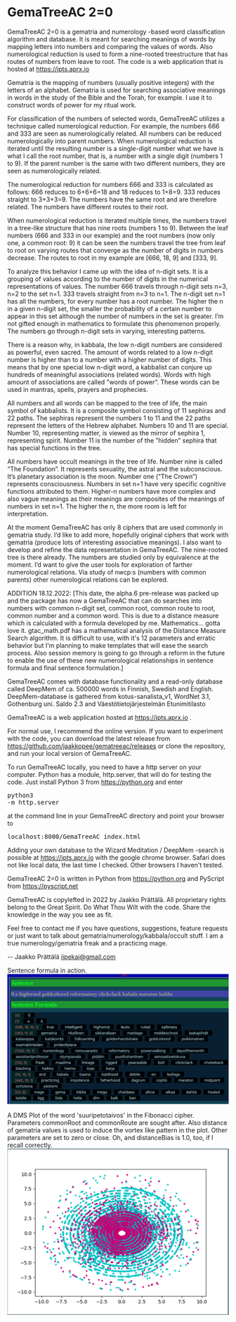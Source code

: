 # GemaTreeAC 2=0
GemaTreeAC 2=0 is a gematria and numerology -based word classification algorithm and database. It is meant for searching meanings of words by mapping letters into numbers and comparing the values of words. Also numerological reduction is used to form a nine-rooted treestructure that has routes of numbers from leave to root. The code is a web application that is hosted at https://jpts.aprx.io

Gematria is the mapping of numbers (usually positive integers) with the letters of an alphabet. Gematria is used for searching associative meanings in words in the study of the Bible and the Torah, for example. I use it to construct words of power for my ritual work.

For classification of the numbers of selected words, GemaTreeAC utilizes a technique called numerological reduction. For example, the numbers 666 and 333 are seen as numerologically related. All numbers can be reduced numerologically into parent numbers. When numerological reduction is iterated until the resulting number is a single-digit number what we have is what I call the root number, that is, a number with a single digit (numbers 1 to 9). If the parent number is the same with two different numbers, they are seen as numerologically related.

The numerological reduction for numbers 666 and 333 is calculated as follows: 666 reduces to 6+6+6=18 and 18 reduces to 1+8=9. 333 reduces straight to 3+3+3=9. The numbers have the same root and are therefore related. The numbers have different routes to their root.

When numerological reduction is iterated multiple times, the numbers travel in a tree-like structure that has nine roots (numbers 1 to 9). Between the leaf numbers (666 and 333 in our example) and the root numbers (now only one, a common root: 9) it can be seen the numbers travel the tree from leaf to root on varying routes that converge as the number of digits in numbers decrease. The routes to root in my example are [666, 18, 9] and [333, 9].

To analyze this behavior I came up with the idea of n-digit sets. It is a grouping of values according to the number of digits in the numerical representations of values. The number 666 travels through n-digit sets n=3, n=2 to the set n=1. 333 travels straight from n=3 to n=1. The n-digit set n=1 has all the numbers, for every number has a root number. The higher the n in a given n-digit set, the smaller the probability of a certain number to appear in this set although the number of numbers in the set is greater. I’m not gifted enough in mathematics to formulate this phenomenon properly. The numbers go through n-digit sets in varying, interesting patterns.

There is a reason why, in kabbala, the low n-digit numbers are considered as powerful, even sacred. The amount of words related to a low n-digit number is higher than to a number with a higher number of digits. This means that by one special low n-digit word, a kabbalist can conjure up hundreds of meaningful associations (related words). Words with high amount of associations are called "words of power”. These words can be used in mantras, spells, prayers and prophecies.

All numbers and all words can be mapped to the tree of life, the main symbol of kabbalists. It is a composite symbol consisting of 11 sephiras and 22 paths. The sephiras represent the numbers 1 to 11 and the 22 paths represent the letters of the Hebrew alphabet. Numbers 10 and 11 are special. Number 10, representing matter, is viewed as the mirror of sephira 1, representing spirit. Number 11 is the number of the ”hidden” sephira that has special functions in the tree.

All numbers have occult meanings in the tree of life. Number nine is called ”The Foundation”. It represents sexuality, the astral and the subconscious. It’s planetary association is the moon. Number one (”The Crown”) represents consciousness. Numbers in set n=1 have very specific cognitive functions attributed to them. Higher-n numbers have more complex and also vague meanings as their meanings are composites of the meanings of numbers in set n=1. The higher the n, the more room is left for interpretation.

At the moment GemaTreeAC has only 8 ciphers that are used commonly in gematria study. I’d like to add more, hopefully original ciphers that work with gematria (produce lots of interesting associative meanings). I also want to develop and refine the data representation in GemaTreeAC. The nine-rooted tree is there already. The numbers are studied only by equivalence at the moment. I’d want to give the user tools for exploration of farther numerological relations. Via study of nwcp:s (numbers with common parents) other numerological relations can be explored.

ADDITION 18.12.2022:
[This date, the alpha.6 pre-release was packed up and the package has now a
GemaTreeAC that can do searches into numbers with common n-digit set, common root, common route to root, common number and a common word. This is due to
a distance measure which is calculated with a formula developed by me. Mathematics... gotta love it. gtac_math.pdf has a mathematical analysis of the Distance Measure Search algorithm. It is difficult to use, with it's 12 parameters and erratic behavior but I'm planning to make templates that will ease the search process. Also session memory is going to go through a reform
in the future to enable the use of these new numerological relationships in sentence formula and final sentence formulation.]

GemaTreeAC comes with database functionality and a read-only database called DeepMem of ca. 500000 words in Finnish, Swedish and English. DeepMem-database is gathered from kotus-sanalista_v1, WordNet 3.1, Gothenburg uni. Saldo 2.3 and Väestötietojärjestelmän Etunimitilasto

GemaTreeAC is a web application hosted at https://jpts.aprx.io .

For normal use, I recommend the online version. If you want to experiment with the code, you can download the latest release from https://github.com/jaakkopee/gematreeac/releases or clone the repository, and run your local version of GemaTreeAC.

To run GemaTreeAC locally, you need to have a http server on your computer. Python has a module, http.server, that will do for testing the code. Just install Python 3 from https://python.org and enter <pre>python3 -m http.server</pre> at the command line in your GemaTreeAC directory and point your browser to <pre>localhost:8000/GemaTreeAC_index.html</pre> 

Adding your own database to the Wizard Meditation / DeepMem -search is possible at https://jpts.aprx.io with the google chrome browser. Safari does not like local data, the last time I checked. Other browsers I haven't tested.

GemaTreeAC 2=0 is written in Python from https://python.org and PyScript from https://pyscript.net

GemaTreeAC is copylefted in 2022 by Jaakko Prättälä. All proprietary rights belong to the Great Spirit. Do What Thou Wilt with the code. Share the knowledge in the way you see as fit.

Feel free to contact me if you have questions, suggestions, feature requests or just want to talk about gematria/numerology/kabbala/occult stuff. I am a true numerology/gematria freak and a practicing mage.

--
Jaakko Prättälä
iipekaj@gmail.com

Sentence formula in action.
<img src="./IMG_7292.jpg"/>

A DMS Plot of the word 'suuripetotaivos' in the Fibonacci cipher. Parameters commonRoot and commonRoute are sought after. Also distance of gematria values is used to induce the
vortex like pattern in the plot. Other parameters are set to zero or close. Oh, and distanceBias is 1.0, too, if I recall correctly.
<img src="./suuripetotaivos66360.png"/>

